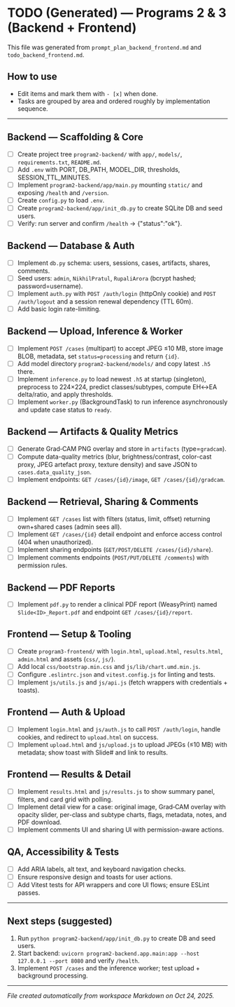 # TODO (Generated) — Programs 2 & 3 (Backend + Frontend)

This file was generated from `prompt_plan_backend_frontend.md` and `todo_backend_frontend.md`.

## How to use
- Edit items and mark them with `- [x]` when done.
- Tasks are grouped by area and ordered roughly by implementation sequence.

---

## Backend — Scaffolding & Core
- [ ] Create project tree `program2-backend/` with `app/`, `models/`, `requirements.txt`, `README.md`.
- [ ] Add `.env` with PORT, DB_PATH, MODEL_DIR, thresholds, SESSION_TTL_MINUTES.
- [ ] Implement `program2-backend/app/main.py` mounting `static/` and exposing `/health` and `/version`.
- [ ] Create `config.py` to load `.env`.
- [ ] Create `program2-backend/app/init_db.py` to create SQLite DB and seed users.
- [ ] Verify: run server and confirm `/health` -> {"status":"ok"}.

## Backend — Database & Auth
- [ ] Implement `db.py` schema: users, sessions, cases, artifacts, shares, comments.
- [ ] Seed users: `admin`, `NikhilPratul`, `RupaliArora` (bcrypt hashed; password=username).
- [ ] Implement `auth.py` with `POST /auth/login` (httpOnly cookie) and `POST /auth/logout` and a session renewal dependency (TTL 60m).
- [ ] Add basic login rate-limiting.

## Backend — Upload, Inference & Worker
- [ ] Implement `POST /cases` (multipart) to accept JPEG ≤10 MB, store image BLOB, metadata, set `status=processing` and return `{id}`.
- [ ] Add model directory `program2-backend/models/` and copy latest `.h5` there.
- [ ] Implement `inference.py` to load newest `.h5` at startup (singleton), preprocess to 224×224, predict classes/subtypes, compute EH↔EA delta/ratio, and apply thresholds.
- [ ] Implement `worker.py` (BackgroundTask) to run inference asynchronously and update case status to `ready`.

## Backend — Artifacts & Quality Metrics
- [ ] Generate Grad‑CAM PNG overlay and store in `artifacts` (type=`gradcam`).
- [ ] Compute data-quality metrics (blur, brightness/contrast, color-cast proxy, JPEG artefact proxy, texture density) and save JSON to `cases.data_quality_json`.
- [ ] Implement endpoints: `GET /cases/{id}/image`, `GET /cases/{id}/gradcam`.

## Backend — Retrieval, Sharing & Comments
- [ ] Implement `GET /cases` list with filters (status, limit, offset) returning own+shared cases (admin sees all).
- [ ] Implement `GET /cases/{id}` detail endpoint and enforce access control (404 when unauthorized).
- [ ] Implement sharing endpoints (`GET/POST/DELETE /cases/{id}/share`).
- [ ] Implement comments endpoints (`POST/PUT/DELETE /comments`) with permission rules.

## Backend — PDF Reports
- [ ] Implement `pdf.py` to render a clinical PDF report (WeasyPrint) named `Slide<ID>_Report.pdf` and endpoint `GET /cases/{id}/report`.

## Frontend — Setup & Tooling
- [ ] Create `program3-frontend/` with `login.html`, `upload.html`, `results.html`, `admin.html` and assets (`css/`, `js/`).
- [ ] Add local `css/bootstrap.min.css` and `js/lib/chart.umd.min.js`.
- [ ] Configure `.eslintrc.json` and `vitest.config.js` for linting and tests.
- [ ] Implement `js/utils.js` and `js/api.js` (fetch wrappers with credentials + toasts).

## Frontend — Auth & Upload
- [ ] Implement `login.html` and `js/auth.js` to call `POST /auth/login`, handle cookies, and redirect to `upload.html` on success.
- [ ] Implement `upload.html` and `js/upload.js` to upload JPEGs (≤10 MB) with metadata; show toast with Slide# and link to results.

## Frontend — Results & Detail
- [ ] Implement `results.html` and `js/results.js` to show summary panel, filters, and card grid with polling.
- [ ] Implement detail view for a case: original image, Grad‑CAM overlay with opacity slider, per-class and subtype charts, flags, metadata, notes, and PDF download.
- [ ] Implement comments UI and sharing UI with permission-aware actions.

## QA, Accessibility & Tests
- [ ] Add ARIA labels, alt text, and keyboard navigation checks.
- [ ] Ensure responsive design and toasts for user actions.
- [ ] Add Vitest tests for API wrappers and core UI flows; ensure ESLint passes.

---

## Next steps (suggested)
1. Run `python program2-backend/app/init_db.py` to create DB and seed users.
2. Start backend: `uvicorn program2-backend.app.main:app --host 127.0.0.1 --port 8080` and verify `/health`.
3. Implement `POST /cases` and the inference worker; test upload + background processing.

---

_File created automatically from workspace Markdown on Oct 24, 2025._
